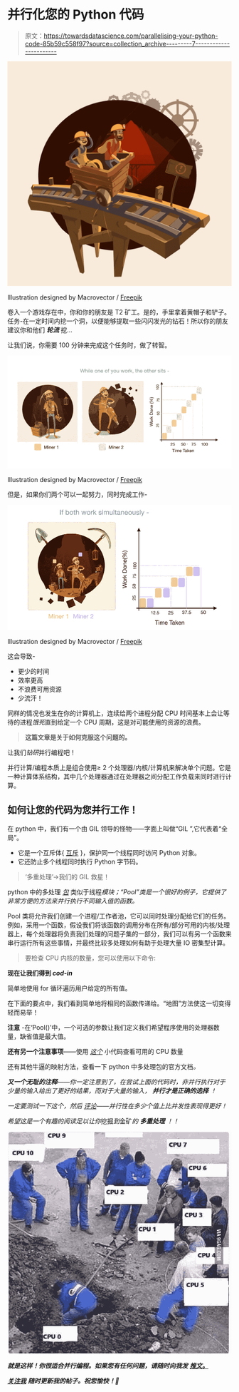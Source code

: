 # 并行化您的 Python 代码

> 原文：<https://towardsdatascience.com/parallelising-your-python-code-85b59c558f97?source=collection_archive---------7----------------------->

![](img/2e600adb18b495aaf533b90ecce071d8.png)

Illustration designed by Macrovector / [Freepik](http://www.freepik.com)

卷入一个游戏存在中，你和你的朋友是 T2 矿工。是的，手里拿着黄帽子和铲子。任务-在一定时间内挖一个洞，以便能够提取一些闪闪发光的钻石！所以你的朋友建议你和他们 ***轮流*** 挖…

让我们说，你需要 100 分钟来完成这个任务时，做了转智。

![](img/359007716ccc032fbea5497c03be1b3b.png)

Illustration designed by Macrovector / [Freepik](http://www.freepik.com)

但是，如果你们两个可以一起努力，同时完成工作-

![](img/fa0bdebb8aa0523cc0b1828ab370f938.png)

Illustration designed by Macrovector / [Freepik](http://www.freepik.com)

这会导致-

*   更少的时间
*   效率更高
*   不浪费可用资源
*   少流汗！

同样的情况也发生在你的计算机上，连续给两个进程分配 CPU 时间基本上会让等待的进程*饿死*直到给定一个 CPU 周期，这是对可能使用的资源的浪费。

> **这篇文章是关于如何克服这个问题的。**

让我们*钻研*并行编程吧！

并行计算/编程本质上是组合使用≥ 2 个处理器/内核/计算机来解决单个问题。它是一种计算体系结构，其中几个处理器通过在处理器之间分配工作负载来同时进行计算。

## 如何让您的代码为您并行工作！

在 python 中，我们有一个由 GIL 领导的怪物——字面上叫做“GIL ”,它代表着“全局”。

*   它是一个互斥体{ [互斥](https://searchnetworking.techtarget.com/definition/mutex) }，保护同一个线程同时访问 Python 对象。
*   它还防止多个线程同时执行 Python 字节码。

> ‘多重处理’→我们的 GIL 救星！

python 中的多处理 [*包*](https://www.learnpython.org/en/Modules_and_Packages) 类似于线程*模块；“Pool”类是一个很好的例子，它提供了非常方便的方法来并行执行不同输入值的函数。*

Pool 类将允许我们创建一个进程/工作者池，它可以同时处理分配给它们的任务。例如，采用一个函数，假设我们将该函数的调用分布在所有/部分可用的内核/处理器上，每个处理器将负责我们处理的问题子集的一部分，我们可以有另一个函数来串行运行所有这些事情，并最终比较多处理如何有助于处理大量 IO 密集型计算。

>要检查 CPU 内核的数量，您可以使用以下命令:

**现在让我们得到 *cod-in***

简单地使用 for 循环遍历用户给定的所有值。

在下面的要点中，我们看到简单地将相同的函数传递给。“地图”方法使这一切变得轻而易举！

**注意** -在‘Pool()’中，一个可选的参数让我们定义我们希望程序使用的处理器数量，缺省值是最大值。

**还有另一个注意事项**——使用 [*这个*](https://gist.github.com/aananya27/4e871859c7cc90d9cd546c8859c2b245) 小代码查看可用的 CPU 数量

还有其他牛逼的映射方法，查看一下 python 中多处理包的官方文档[](https://docs.python.org/3.4/library/multiprocessing.html?highlight=process)*。*

***又一个无耻的注释**——你一定注意到了，在尝试上面的代码时，非并行执行对于少量的输入给出了更好的结果，而对于大量的输入， ***并行才是正确的选择*** ！*

*一定要测试一下这个，然后 [*评论*](https://twitter.com/aananya_27)——并行性在多少个值上比并发性表现得更好！*

*希望这是一个有趣的阅读足以让你*挖掘*到*金矿*的 ***多重处理*** ！！*

*![](img/bb880681a95c0b2b4dab712273fa6910.png)*

***就是这样！你很适合并行编程。如果您有任何问题，请随时向我发** [**推文。**](https://twitter.com/aananya_27)*

*[**关注我**](https://medium.com/@aananya_27) **随时更新我的帖子。祝您愉快！🎉***